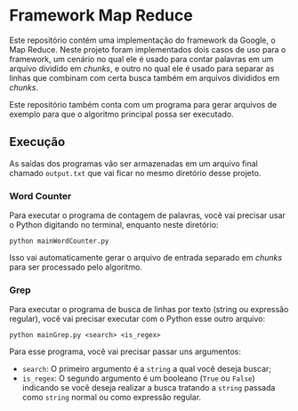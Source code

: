 # Framework Map Reduce

Este repositório contém uma implementação do framework da Google, o Map Reduce.
Neste projeto foram implementados dois casos de uso para o framework, um cenário
no qual ele é usado para contar palavras em um arquivo dividido em _chunks_, e
outro no qual ele é usado para separar as linhas que combinam com certa busca
também em arquivos divididos em _chunks_.

Este repositório também conta com um programa para gerar arquivos de exemplo
para que o algoritmo principal possa ser executado.

## Execução
As saídas dos programas vão ser armazenadas em um arquivo final chamado
`output.txt` que vai ficar no mesmo diretório desse projeto.

### Word Counter
Para executar o programa de contagem de palavras, você vai precisar usar o
Python digitando no terminal, enquanto neste diretório:

```
python mainWordCounter.py
```

Isso vai automaticamente gerar o arquivo de entrada separado em _chunks_ para
ser processado pelo algoritmo.

### Grep
Para executar o programa de busca de linhas por texto (string ou expressão
regular), você vai precisar executar com o Python esse outro arquivo:

```
python mainGrep.py <search> <is_regex>
```

Para esse programa, você vai precisar passar uns argumentos:

- `search`: O primeiro argumento é a `string` a qual você deseja buscar;
- `is_regex`: O segundo argumento é um booleano (`True` ou `False`) indicando
se você deseja realizar a busca tratando a `string` passada como `string` normal
ou como expressão regular.

